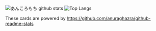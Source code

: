 ![あんころもち github stats](https://github-readme-stats.vercel.app/api?username=0Ankoromoti0&count_private=true&show_icons=true&theme=radical)
![Top Langs](https://github-readme-stats.vercel.app/api/top-langs/?username=0Ankoromoti0&theme=radical)

These cards are powered by https://github.com/anuraghazra/github-readme-stats
